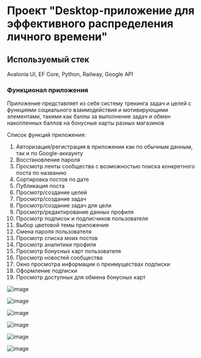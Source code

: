# Проект "Desktop-приложение для эффективного распределения личного времени"

## Используемый стек
Avalonia UI, EF Core, Python, Railway, Google API

### Функционал приложения

Приложение представляет из себя систему трекинга задач и целей с функциями социального взаимодействия и мотивирующими элементами, 
такими как баллы за выполнение задач и обмен накопленных баллов на бонусные карты разных магазинов

Список функций приложения:
  1. Авторизация/регистрация в приложении как по обычным данным, так и по Google-аккаунту
  2. Восстановление пароля
  3. Просмотр ленты сообщества с возможностью поиска конкретного поста по названию
  4. Сортировка постов по дате
  5. Публикация поста
  6. Просмотр/создание целей
  7. Просмотр/создание задач
  8. Просмотр/создание задач для цели
  9. Просмотр/редактирование данных профиля
  10. Просмотр подписок и подписчиков пользователя
  11. Выбор цветовой темы приложения
  12. Смена пароля пользователя
  14. Просмотр списка моих постов
  15. Просмотр аналитики профиля
  16. Просмотр бонусных карт пользователя
  17. Просмотр новостей сообщества
  18. Окно просмотра информации о преимуществах подписки
  19. Оформление подписки
  20. Просмотр доступных для обмена бонусных карт

![image](https://github.com/user-attachments/assets/d92bf955-76b3-4030-9c41-e3896eae56e6)

![image](https://github.com/user-attachments/assets/6b0712cb-bf77-4453-adfa-47d14e061788)

![image](https://github.com/user-attachments/assets/34a1cffc-220a-4ff2-a080-a08d825e8d65)

![image](https://github.com/user-attachments/assets/f74b22e0-aac4-49dd-b22f-435f51d158a0)

![image](https://github.com/user-attachments/assets/d6bb82f6-e6e8-4f57-8c3a-782f5197a768)

![image](https://github.com/user-attachments/assets/151fe41d-88e9-4dd8-a458-eab322c049d6)










